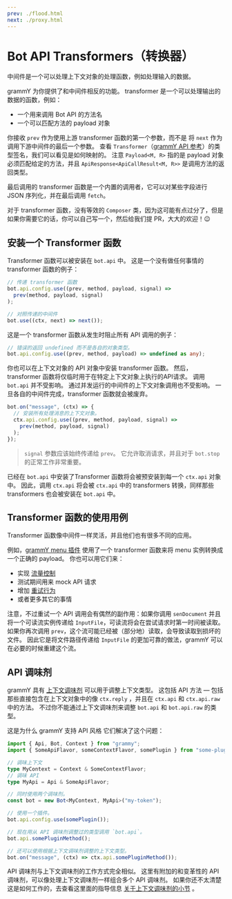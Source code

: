 ```yaml
---
prev: ./flood.html
next: ./proxy.html
---
```


# Bot API Transformers（转换器）

中间件是一个可以处理上下文对象的处理函数，例如处理输入的数据。

grammY 为你提供了和中间件相反的功能。
transformer 是一个可以处理输出的数据的函数，例如：

- 一个用来调用 Bot API 的方法名
- 一个可以匹配方法的 payload 对象

你接收 `prev` 作为使用上游 transformer 函数的第一个参数，而不是 将 `next` 作为调用下游中间件的最后一个参数。
查看 `Transformer`（[grammY API 参考](https://doc.deno.land/https://deno.land/x/grammy/mod.ts/~/Transformer)）的类型签名，我们可以看见是如何映射的。
注意 `Payload<M, R>` 指的是 payload 对象必须匹配给定的方法，并且 `ApiResponse<ApiCallResult<M, R>>` 是调用方法的返回类型。

最后调用的 transformer 函数是一个内置的调用者，它可以对某些字段进行 JSON 序列化，并在最后调用 `fetch`。

对于 transformer 函数，没有等效的 `Composer` 类，因为这可能有点过分了，但是如果你需要它的话，你可以自己写一个，然后给我们提 PR，大大的欢迎！:wink:

## 安装一个 Transformer 函数

Transformer 函数可以被安装在 `bot.api` 中。
这是一个没有做任何事情的 transformer 函数的例子：

```ts
// 传递 transformer 函数
bot.api.config.use((prev, method, payload, signal) =>
  prev(method, payload, signal)
);

// 对照传递的中间件
bot.use((ctx, next) => next());
```

这是一个 transformer 函数从发生时阻止所有 API 调用的例子：

```ts
// 错误的返回 undefined 而不是各自的对象类型。
bot.api.config.use((prev, method, payload) => undefined as any);
```

你也可以在上下文对象的 API 对象中安装 transformer 函数。
然后，transformer 函数将仅临时用于在特定上下文对象上执行的API请求。
调用 `bot.api` 并不受影响。
通过并发运行的中间件的上下文对象调用也不受影响。
一旦各自的中间件完成，transformer 函数就会被废弃。

```ts
bot.on("message", (ctx) => {
  // 安装所有处理消息的上下文对象。
  ctx.api.config.use((prev, method, payload, signal) =>
    prev(method, payload, signal)
  );
});
```

> `signal` 参数应该始终传递给 `prev`。
> 它允许取消请求，并且对于 `bot.stop` 的正常工作非常重要。

已经在 `bot.api` 中安装了Transformer 函数将会被预安装到每一个 `ctx.api` 对象中。
因此，调用 `ctx.api` 将会被 `ctx.api` 中的 transformers 转换，同样那些 transformers 也会被安装在 `bot.api` 中。

## Transformer 函数的使用用例

Transformer 函数像中间件一样灵活，并且他们也有很多不同的应用。

例如，[grammY menu 插件]((/zh/plugins/menu.md)) 使用了一个 transformer 函数来将 menu 实例转换成一个正确的 payload。
你也可以用它们来：

- 实现 [流量控制](/zh/plugins/transformer-throttler.md)
- 测试期间用来 mock API 请求
- 增加 [重试行为]((/zh/plugins/auto-retry.md))
- 或者更多其它的事情

注意，不过重试一个 API 调用会有偶然的副作用：如果你调用 `senDocument` 并且将一个可读流实例传递给 `InputFile`，可读流将会在尝试请求时第一时间被读取。
如果你再次调用 `prev`，这个流可能已经被（部分地）读取，会导致读取到损坏的文件。
因此它是将文件路径传递给 `InputFile` 的更加可靠的做法，grammY 可以在必要的时候重建这个流。

## API 调味剂

grammY 具有 [上下文调味剂](/zh/guide/context.md#上下文调味剂) 可以用于调整上下文类型。
这包括 API 方法 — 包括那些直接包含在上下文对象中的像 `ctx.reply` ，并且在 `ctx.api` 和 `ctx.api.raw` 中的方法。
不过你不能通过上下文调味剂来调整 `bot.api` 和 `bot.api.raw` 的类型。

这是为什么 grammY 支持 API 风格
它们解决了这个问题：

```ts
import { Api, Bot, Context } from "grammy";
import { SomeApiFlavor, someContextFlavor, somePlugin } from "some-plugin";

// 调味上下文
type MyContext = Context & SomeContextFlavor;
// 调味 API
type MyApi = Api & SomeApiFlavor;

// 同时使用两个调味剂。
const bot = new Bot<MyContext, MyApi>("my-token");

// 使用一个插件。
bot.api.config.use(somePlugin());

// 现在用从 API 调味剂调整过的类型调用 `bot.api`。
bot.api.somePluginMethod();

// 还可以使用根据上下文调味剂调整的上下文类型。
bot.on("message", (ctx) => ctx.api.somePluginMethod());
```

API 调味剂与上下文调味剂的工作方式完全相似。
这里有附加的和变革性的 API 调味剂，可以像处理上下文调味剂一样组合多个 API 调味剂。
如果你还不太清楚这是如何工作的，去查看这里面的指导信息 [关于上下文调味剂的小节](/zh/guide/context.md#上下文调味剂) 。
